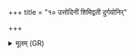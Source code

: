 +++
title = "१० उत्तोदिनीं शिमिद्वती दुर्गयोनिर्"

+++
<details><summary>मूलम् (GR)</summary>

+++(PSK 20.52.10)+++उत्तोदिनीं शिमिद्वती  
दुर्गयोनिर् व्यद्वराम् ।  
मृगाꣳ अनु प्र पातय  
मरीचीर् अनु नाशय ॥
</details>